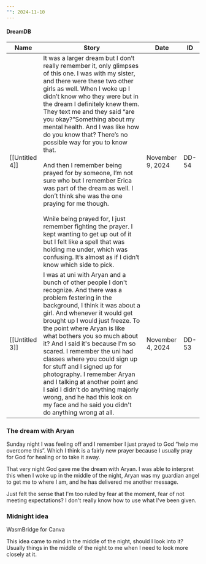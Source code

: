 ```yaml
---
"": 2024-11-10
---
```

  

#### DreamDB

|Name|Story|Date|ID|
|---|---|---|---|
|[[Untitled 4]]|It was a larger dream but I don’t really remember it, only glimpses of this one. I was with my sister, and there were these two other girls as well. When I woke up I didn’t know who they were but in the dream I definitely knew them. They text me and they said “are you okay?”Something about my mental health. And I was like how do you know that? There’s no possible way for you to know that.  <br>  <br>And then I remember being prayed for by someone, I’m not sure who but I remember Erica was part of the dream as well. I don’t think she was the one praying for me though.  <br>  <br>Wnile being prayed for, I just remember fighting the prayer. I kept wanting to get up out of it but I felt like a spell that was holding me under, which was confusing. It’s almost as if I didn’t know which side to pick.|November 9, 2024|DD-54|
|[[Untitled 3]]|I was at uni with Aryan and a bunch of other people I don't recognize. And there was a problem festering in the background, I think it was about a girl. And whenever it would get brought up I would just freeze. To the point where Aryan is like what bothers you so much about it? And I said it's because I'm so scared. I remember the uni had classes where you could sign up for stuff and I signed up for photography. I remember Aryan and I talking at another point and I said I didn't do anything majorly wrong, and he had this look on my face and he said you didn't do anything wrong at all.|November 4, 2024|DD-53|

  
  

### The dream with Aryan

Sunday night I was feeling off and I remember I just prayed to God “help me overcome this”. Which I think is a fairly new prayer because I usually pray for God for healing or to take it away.

That very night God gave me the dream with Aryan. I was able to interpret this when I woke up in the middle of the night, Aryan was my guardian angel to get me to where I am, and he has delivered me another message.

Just felt the sense that I'm too ruled by fear at the moment, fear of not meeting expectations? I don't really know how to use what I've been given.

### Midnight idea

WasmBridge for Canva

This idea came to mind in the middle of the night, should I look into it? Usually things in the middle of the night to me when I need to look more closely at it.